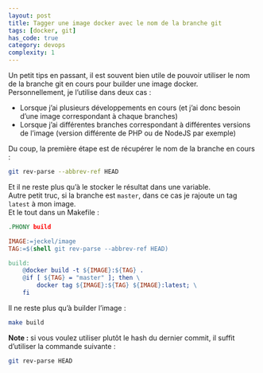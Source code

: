 ```yaml
---
layout: post
title: Tagger une image docker avec le nom de la branche git
tags: [docker, git]
has_code: true
category: devops
complexity: 1
---
```

Un petit tips en passant, il est souvent bien utile de pouvoir utiliser le nom de la branche git en cours pour builder une image docker.  
Personnellement, je l’utilise dans deux cas :

-   Lorsque j’ai plusieurs développements en cours (et j’ai donc besoin d’une image correspondant à chaque branches)
-   Lorsque j’ai différentes branches correspondant à différentes versions de l’image (version différente de PHP ou de NodeJS par exemple)

Du coup, la première étape est de récupérer le nom de la branche en cours :

```bash
git rev-parse --abbrev-ref HEAD
```

Et il ne reste plus qu’à le stocker le résultat dans une variable.  
Autre petit truc, si la branche est `master`, dans ce cas je rajoute un tag `latest` à mon image.  
Et le tout dans un Makefile :

```Makefile
.PHONY build

IMAGE:=jeckel/image
TAG:=$(shell git rev-parse --abbrev-ref HEAD)

build:
	@docker build -t ${IMAGE}:${TAG} .
	@if [ ${TAG} = "master" ]; then \
		docker tag ${IMAGE}:${TAG} ${IMAGE}:latest; \
	fi
```

Il ne reste plus qu’à builder l’image :

```bash
make build
```

**Note :** si vous voulez utiliser plutôt le hash du dernier commit, il suffit d’utiliser la commande suivante :

```bash
git rev-parse HEAD
```
